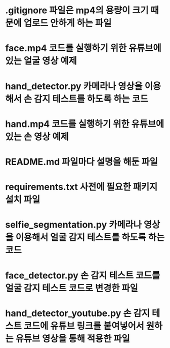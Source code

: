 # .gitignore 파일은 mp4의 용량이 크기 때문에 업로드 안하게 하는 파일

# face.mp4 코드를 실행하기 위한 유튜브에 있는 얼굴 영상 예제

# hand_detector.py 카메라나 영상을 이용해서 손 감지 테스트를 하도록 하는 코드

# hand.mp4 코드를 실행하기 위한 유튜브에 있는 손 영상 예제

# README.md 파일마다 설명을 해둔 파일

# requirements.txt 사전에 필요한 패키지 설치 파일

# selfie_segmentation.py 카메라나 영상을 이용해서 얼굴 감지 테스트를 하도록 하는 코드

# face_detector.py 손 감지 테스트 코드를 얼굴 감지 테스트 코드로 변경한 파일

# hand_detector_youtube.py 손 감지 테스트 코드에 유튜브 링크를 붙여넣어서 원하는 유튜브 영상을 통해 적용한 파일